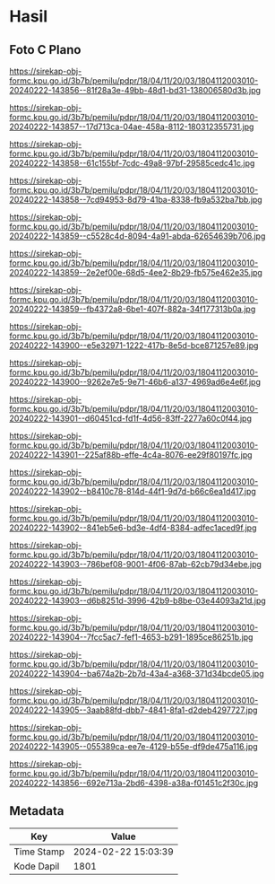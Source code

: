 # Hasil

## Foto C Plano

https://sirekap-obj-formc.kpu.go.id/3b7b/pemilu/pdpr/18/04/11/20/03/1804112003010-20240222-143856--81f28a3e-49bb-48d1-bd31-138006580d3b.jpg

https://sirekap-obj-formc.kpu.go.id/3b7b/pemilu/pdpr/18/04/11/20/03/1804112003010-20240222-143857--17d713ca-04ae-458a-8112-180312355731.jpg

https://sirekap-obj-formc.kpu.go.id/3b7b/pemilu/pdpr/18/04/11/20/03/1804112003010-20240222-143858--61c155bf-7cdc-49a8-97bf-29585cedc41c.jpg

https://sirekap-obj-formc.kpu.go.id/3b7b/pemilu/pdpr/18/04/11/20/03/1804112003010-20240222-143858--7cd94953-8d79-41ba-8338-fb9a532ba7bb.jpg

https://sirekap-obj-formc.kpu.go.id/3b7b/pemilu/pdpr/18/04/11/20/03/1804112003010-20240222-143859--c5528c4d-8094-4a91-abda-62654639b706.jpg

https://sirekap-obj-formc.kpu.go.id/3b7b/pemilu/pdpr/18/04/11/20/03/1804112003010-20240222-143859--2e2ef00e-68d5-4ee2-8b29-fb575e462e35.jpg

https://sirekap-obj-formc.kpu.go.id/3b7b/pemilu/pdpr/18/04/11/20/03/1804112003010-20240222-143859--fb4372a8-6be1-407f-882a-34f177313b0a.jpg

https://sirekap-obj-formc.kpu.go.id/3b7b/pemilu/pdpr/18/04/11/20/03/1804112003010-20240222-143900--e5e32971-1222-417b-8e5d-bce871257e89.jpg

https://sirekap-obj-formc.kpu.go.id/3b7b/pemilu/pdpr/18/04/11/20/03/1804112003010-20240222-143900--9262e7e5-9e71-46b6-a137-4969ad6e4e6f.jpg

https://sirekap-obj-formc.kpu.go.id/3b7b/pemilu/pdpr/18/04/11/20/03/1804112003010-20240222-143901--d60451cd-fd1f-4d56-83ff-2277a60c0f44.jpg

https://sirekap-obj-formc.kpu.go.id/3b7b/pemilu/pdpr/18/04/11/20/03/1804112003010-20240222-143901--225af88b-effe-4c4a-8076-ee29f80197fc.jpg

https://sirekap-obj-formc.kpu.go.id/3b7b/pemilu/pdpr/18/04/11/20/03/1804112003010-20240222-143902--b8410c78-814d-44f1-9d7d-b66c6ea1d417.jpg

https://sirekap-obj-formc.kpu.go.id/3b7b/pemilu/pdpr/18/04/11/20/03/1804112003010-20240222-143902--841eb5e6-bd3e-4df4-8384-adfec1aced9f.jpg

https://sirekap-obj-formc.kpu.go.id/3b7b/pemilu/pdpr/18/04/11/20/03/1804112003010-20240222-143903--786bef08-9001-4f06-87ab-62cb79d34ebe.jpg

https://sirekap-obj-formc.kpu.go.id/3b7b/pemilu/pdpr/18/04/11/20/03/1804112003010-20240222-143903--d6b8251d-3996-42b9-b8be-03e44093a21d.jpg

https://sirekap-obj-formc.kpu.go.id/3b7b/pemilu/pdpr/18/04/11/20/03/1804112003010-20240222-143904--7fcc5ac7-fef1-4653-b291-1895ce86251b.jpg

https://sirekap-obj-formc.kpu.go.id/3b7b/pemilu/pdpr/18/04/11/20/03/1804112003010-20240222-143904--ba674a2b-2b7d-43a4-a368-371d34bcde05.jpg

https://sirekap-obj-formc.kpu.go.id/3b7b/pemilu/pdpr/18/04/11/20/03/1804112003010-20240222-143905--3aab88fd-dbb7-4841-8fa1-d2deb4297727.jpg

https://sirekap-obj-formc.kpu.go.id/3b7b/pemilu/pdpr/18/04/11/20/03/1804112003010-20240222-143905--055389ca-ee7e-4129-b55e-df9de475a116.jpg

https://sirekap-obj-formc.kpu.go.id/3b7b/pemilu/pdpr/18/04/11/20/03/1804112003010-20240222-143856--692e713a-2bd6-4398-a38a-f01451c2f30c.jpg


## Metadata

| Key        | Value               |
| ---------- | ------------------- |
| Time Stamp | 2024-02-22 15:03:39 |
| Kode Dapil | 1801                |



